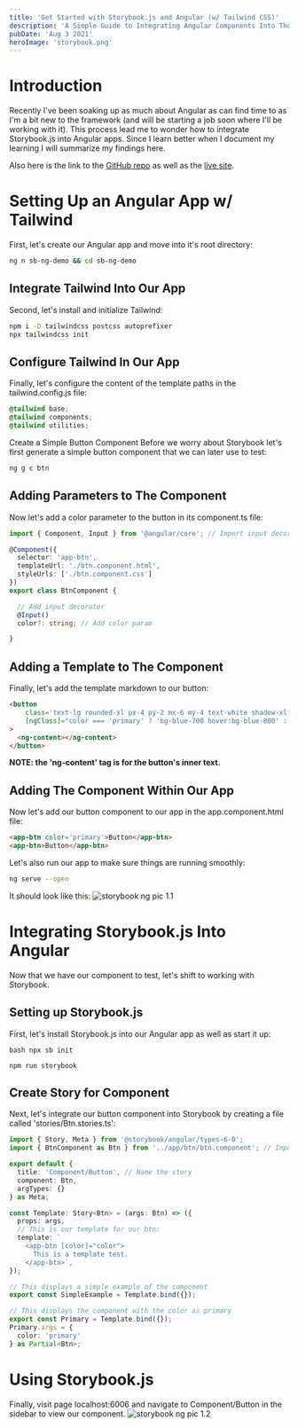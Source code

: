 ```yaml
---
title: 'Get Started with Storybook.js and Angular (w/ Tailwind CSS)'
description: 'A Simple Guide to Integrating Angular Components Into The Storybook Design Ecosystem'
pubDate: 'Aug 3 2021'
heroImage: 'storybook.png'
---
```


# Introduction
Recently I've been soaking up as much about Angular as can find time to as I'm a bit new to the framework (and will be starting a job soon where I'll be working with it). This process lead me to wonder how to integrate Storybook.js into Angular apps. Since I learn better when I document my learning I will summarize my findings here.

Also here is the link to the [GitHub repo](https://github.com/bradscottwhite/sb-ng-demo) as well as the [live site](https://bradscottwhite.github.io/sb-ng-demo/).

# Setting Up an Angular App w/ Tailwind
First, let's create our Angular app and move into it's root directory:
```bash
ng n sb-ng-demo && cd sb-ng-demo
```

## Integrate Tailwind Into Our App
Second, let's install and initialize Tailwind:
```bash
npm i -D tailwindcss postcss autoprefixer
npx tailwindcss init
```

## Configure Tailwind In Our App
Finally, let's configure the content of the template paths in the tailwind.config.js file:
```css
@tailwind base;
@tailwind components;
@tailwind utilities;
```

Create a Simple Button Component
Before we worry about Storybook let's first generate a simple button component that we can later use to test:
```bash
ng g c btn
```

## Adding Parameters to The Component
Now let's add a color parameter to the button in its component.ts file:
```ts
import { Component, Input } from '@angular/core'; // Import input decorator

@Component({
  selector: 'app-btn',
  templateUrl: './btn.component.html',
  styleUrls: ['./btn.component.css']
})
export class BtnComponent {

  // Add input decorator
  @Input()
  color?: string; // Add color param

}
```

## Adding a Template to The Component
Finally, let's add the template markdown to our button:
```html
<button
    class='text-lg rounded-xl px-4 py-2 mx-6 my-4 text-white shadow-xl border-slate-400/50 border-2'
    [ngClass]="color === 'primary' ? 'bg-blue-700 hover:bg-blue-800' : 'bg-slate-500 hover:bg-slate-600'"
>
  <ng-content></ng-content>
</button>
```

<b>NOTE: the 'ng-content' tag is for the button's inner text.</b>

## Adding The Component Within Our App
Now let's add our button component to our app in the app.component.html file:
```html
<app-btn color='primary'>Button</app-btn>
<app-btn>Button</app-btn>
```

Let's also run our app to make sure things are running smoothly:
```bash
ng serve --open
```

It should look like this:
![storybook ng pic 1.1](/blog-imgs/storybook-ng-1.1.png)

# Integrating Storybook.js Into Angular
Now that we have our component to test, let's shift to working with Storybook.

## Setting up Storybook.js
First, let's install Storybook.js into our Angular app as well as start it up:
```
bash npx sb init

npm run storybook
```

## Create Story for Component
Next, let's integrate our button component into Storybook by creating a file called 'stories/Btn.stories.ts':
```ts
import { Story, Meta } from '@storybook/angular/types-6-0';
import { BtnComponent as Btn } from '../app/btn/btn.component'; // Import btn component

export default {
  title: 'Component/Button', // Name the story
  component: Btn,
  argTypes: {}
} as Meta;

const Template: Story<Btn> = (args: Btn) => ({
  props: args,
  // This is our template for our btn:
  template: `
    <app-btn [color]="color">
      This is a template test.
    </app-btn>`,
});

// This displays a simple example of the component
export const SimpleExample = Template.bind({});

// This displays the component with the color as primary
export const Primary = Template.bind({});
Primary.args = {
  color: 'primary'
} as Partial<Btn>;
```

# Using Storybook.js
Finally, visit page localhost:6006 and navigate to Component/Button in the sidebar to view our component.
![storybook ng pic 1.2](/blog-imgs/storybook-ng-1.2.png)
